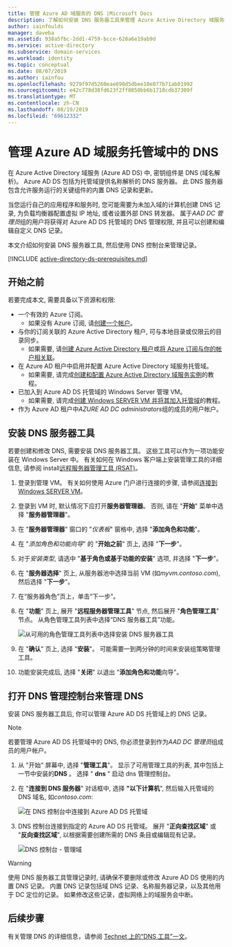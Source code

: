 ```yaml
---
title: 管理 Azure AD 域服务的 DNS |Microsoft Docs
description: 了解如何安装 DNS 服务器工具来管理 Azure Active Directory 域服务托管域的 DNS。
author: iainfoulds
manager: daveba
ms.assetid: 938a5fbc-2dd1-4759-bcce-628a6e19ab9d
ms.service: active-directory
ms.subservice: domain-services
ms.workload: identity
ms.topic: conceptual
ms.date: 08/07/2019
ms.author: iainfou
ms.openlocfilehash: 9279f97d5260eae698d5dbee10e077b71ab01992
ms.sourcegitcommit: e42c778d38fd623f2ff8850bb6b1718cdb37309f
ms.translationtype: MT
ms.contentlocale: zh-CN
ms.lasthandoff: 08/19/2019
ms.locfileid: "69612332"
---
```

# <a name="administer-dns-in-an-azure-ad-domain-services-managed-domain"></a>管理 Azure AD 域服务托管域中的 DNS

在 Azure Active Directory 域服务 (Azure AD DS) 中, 密钥组件是 DNS (域名解析)。 Azure AD DS 包括为托管域提供名称解析的 DNS 服务器。 此 DNS 服务器包含允许服务运行的关键组件的内置 DNS 记录和更新。

当您运行自己的应用程序和服务时, 您可能需要为未加入域的计算机创建 DNS 记录, 为负载均衡器配置虚拟 IP 地址, 或者设置外部 DNS 转发器。 属于*AAD DC 管理员*组的用户将获得对 Azure AD DS 托管域的 DNS 管理权限, 并且可以创建和编辑自定义 DNS 记录。

本文介绍如何安装 DNS 服务器工具, 然后使用 DNS 控制台来管理记录。

[!INCLUDE [active-directory-ds-prerequisites.md](../../includes/active-directory-ds-prerequisites.md)]

## <a name="before-you-begin"></a>开始之前

若要完成本文, 需要具备以下资源和权限:

* 一个有效的 Azure 订阅。
    * 如果没有 Azure 订阅, 请[创建一个帐户](https://azure.microsoft.com/free/?WT.mc_id=A261C142F)。
* 与你的订阅关联的 Azure Active Directory 租户, 可与本地目录或仅限云的目录同步。
    * 如果需要, 请[创建 Azure Active Directory 租户][create-azure-ad-tenant]或[将 Azure 订阅与你的帐户相关联][associate-azure-ad-tenant]。
* 在 Azure AD 租户中启用并配置 Azure Active Directory 域服务托管域。
    * 如果需要, 请完成[创建和配置 Azure Active Directory 域服务实例][create-azure-ad-ds-instance]的教程。
* 已加入到 Azure AD DS 托管域的 Windows Server 管理 VM。
    * 如果需要, 请完成[创建 Windows SERVER VM 并将其加入托管域][create-join-windows-vm]的教程。
* 作为 Azure AD 租户中*AZURE AD DC administrators*组的成员的用户帐户。

## <a name="install-dns-server-tools"></a>安装 DNS 服务器工具

若要创建和修改 DNS, 需要安装 DNS 服务器工具。 这些工具可以作为一项功能安装在 Windows Server 中。 有关如何在 Windows 客户端上安装管理工具的详细信息, 请参阅 install[远程服务器管理工具 (RSAT)][install-rsat]。

1. 登录到管理 VM。 有关如何使用 Azure 门户进行连接的步骤, 请参阅[连接到 Windows SERVER VM][connect-windows-server-vm]。
1. 登录到 VM 时, 默认情况下应打开**服务器管理器**。 否则, 请在 "**开始**" 菜单中选择 "**服务器管理器**"。
1. 在 "**服务器管理器**" 窗口的 "*仪表板*" 窗格中, 选择 "**添加角色和功能**"。
1. 在 "*添加角色和功能向导*" 的 "**开始之前**" 页上, 选择 "**下一步**"。
1. 对于*安装类型*, 请选中 "**基于角色或基于功能的安装**" 选项, 并选择 "**下一步**"。
1. 在 "**服务器选择**" 页上, 从服务器池中选择当前 VM (如*myvm.contoso.com*), 然后选择 "**下一步**"。
1. 在“服务器角色”页上，单击“下一步”。
1. 在 "**功能**" 页上, 展开 "**远程服务器管理工具**" 节点, 然后展开 "**角色管理工具**" 节点。 从角色管理工具列表中选择“DNS 服务器工具”功能。

    ![从可用的角色管理工具列表中选择安装 DNS 服务器工具](./media/active-directory-domain-services-admin-guide/install-rsat-server-manager-add-roles-dns-tools.png)

1. 在 "**确认**" 页上, 选择 "**安装**"。 可能需要一到两分钟的时间来安装组策略管理工具。
1. 功能安装完成后, 选择 "**关闭**" 以退出 "**添加角色和功能**向导"。

## <a name="open-the-dns-management-console-to-administer-dns"></a>打开 DNS 管理控制台来管理 DNS

安装 DNS 服务器工具后, 你可以管理 Azure AD DS 托管域上的 DNS 记录。

> [!NOTE]
> 若要管理 Azure AD DS 托管域中的 DNS, 你必须登录到作为*AAD DC 管理员*组成员的用户帐户。

1. 从 "开始" 屏幕中, 选择 "**管理工具**"。 显示了可用管理工具的列表, 其中包括上一节中安装的**DNS** 。 选择 " **dns** " 启动 dns 管理控制台。
1. 在 "**连接到 DNS 服务器**" 对话框中, 选择 **"以下计算机**", 然后输入托管域的 DNS 域名, 如*contoso.com*:

    ![在 DNS 控制台中连接到 Azure AD DS 托管域](./media/active-directory-domain-services-admin-guide/dns-console-connect-to-domain.png)

1. DNS 控制台连接到指定的 Azure AD DS 托管域。 展开 "**正向查找区域**" 或 "**反向查找区域**", 以根据需要创建所需的 DNS 条目或编辑现有记录。

    ![DNS 控制台 - 管理域](./media/active-directory-domain-services-admin-guide/dns-console-managed-domain.png)

> [!WARNING]
> 使用 DNS 服务器工具管理记录时, 请确保不要删除或修改 Azure AD DS 使用的内置 DNS 记录。 内置 DNS 记录包括域 DNS 记录、名称服务器记录，以及其他用于 DC 定位的记录。 如果修改这些记录，虚拟网络上的域服务会中断。

## <a name="next-steps"></a>后续步骤

有关管理 DNS 的详细信息，请参阅 [Technet 上的“DNS 工具”一文](https://technet.microsoft.com/library/cc753579.aspx)。

<!-- INTERNAL LINKS -->
[create-azure-ad-tenant]: ../active-directory/fundamentals/sign-up-organization.md
[associate-azure-ad-tenant]: ../active-directory/fundamentals/active-directory-how-subscriptions-associated-directory.md
[create-azure-ad-ds-instance]: tutorial-create-instance.md
[create-join-windows-vm]: join-windows-vm.md
[tutorial-create-management-vm]: tutorial-create-management-vm.md
[connect-windows-server-vm]: join-windows-vm.md#connect-to-the-windows-server-vm

<!-- EXTERNAL LINKS -->
[install-rsat]: /windows-server/remote/remote-server-administration-tools#BKMK_Thresh
